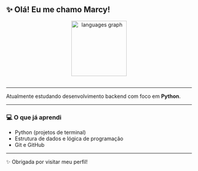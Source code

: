 ## ✨ Olá! Eu me chamo Marcy!


<div align="center">
  <img src="https://github-readme-stats.vercel.app/api/top-langs?username=itsMarcyy&locale=en&hide_title=false&layout=compact&card_width=320&langs_count=5&theme=dracula&hide_border=false" height="150" alt="languages graph" />
</div>

<br>

---

Atualmente estudando desenvolvimento backend com foco em **Python**.  

---

### 💻 O que já aprendi
- Python (projetos de terminal)
- Estrutura de dados e lógica de programação
- Git e GitHub

---

✨ Obrigada por visitar meu perfil!
